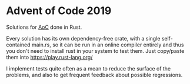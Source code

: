 # Advent of Code 2019
Solutions for [AoC](https://adventofcode.com/2019/) done in Rust.

Every solution has its own dependency-free crate, with a single self-contained main.rs, so it can be run in an online compiler entirely and thus you don't need to install rust in your system to test them. Just copy/paste them into https://play.rust-lang.org/

I implement tests quite often as a mean to reduce the surface of the problems, and also to get frequent feedback about possible regressions.

